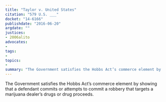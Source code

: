 ```yaml
---
title: "Taylor v. United States"
citation: "579 U.S. ___"
docket: "14-6166"
publishdate: "2016-06-20"
argdate: ""
justices:
- 2006alito
advocates:
- 
tags:
- 
topics:
- 
summary: "The Government satisfies the Hobbs Act’s commerce element by showing that a defendant commits or attempts to commit a robbery that targets a marijuana dealer’s drugs or drug proceeds."
---
```

The Government satisfies the Hobbs Act’s commerce element by showing that a defendant commits or attempts to commit a robbery that targets a marijuana dealer’s drugs or drug proceeds.

